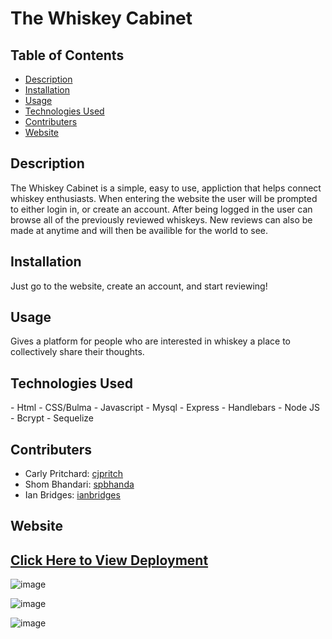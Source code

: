 # The Whiskey Cabinet 

<h2> Table of Contents </h2> 

- [Description](#description)
- [Installation](#installation)
- [Usage](#usage)
- [Technologies Used](#technologiesused)
- [Contributers](#contributers)
- [Website](#website)

<h2>Description</h2>

<p>The Whiskey Cabinet is a simple, easy to use, appliction that helps connect whiskey enthusiasts. When entering the website the user will be prompted to either login in, or create an account. After being logged in the user can browse all of the previously reviewed whiskeys. New reviews can also be made at anytime and will then be availible for the world to see.</p>

<h2>Installation</h2>
<p>Just go to the website, create an account, and start reviewing!</p>

<h2>Usage</h2>
<p>Gives a platform for people who are interested in whiskey a place to collectively share their thoughts.</p>

<h2>Technologies Used</h2>
- Html
- CSS/Bulma
- Javascript
- Mysql
- Express
- Handlebars
- Node JS
- Bcrypt
- Sequelize 


<h2>Contributers</h2>

- Carly Pritchard: [cjpritch](https://github.com/cjpritch)
- Shom Bhandari: [spbhanda](https://github.com/spbhanda)
- Ian Bridges: [ianbridges](https://github.com/ianbridges)

<h2>Website</h2>

## [Click Here to View Deployment](https://the-whiskey-cabinet.herokuapp.com/)

![image](/public/assets/images/loginscreen.png)


![image](/public/assets/images/homepage.png)


![image](/public/assets/images/reviewscreen.png)